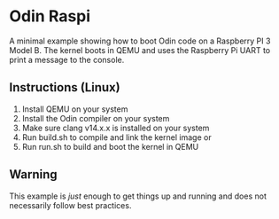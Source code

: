 # Odin Raspi

A minimal example showing how to boot Odin code on a Raspberry PI 3 Model B. The kernel boots in QEMU and uses the Raspberry Pi UART to print a message to the console.

## Instructions (Linux)

1. Install QEMU on your system
2. Install the Odin compiler on your system
3. Make sure clang v14.x.x is installed on your system
4. Run build.sh to compile and link the kernel image or
5. Run run.sh to build and boot the kernel in QEMU

## Warning

This example is _just_ enough to get things up and running and does not necessarily follow best practices.